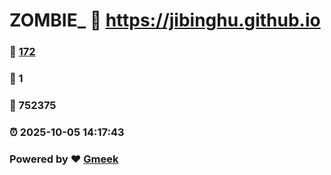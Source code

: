 # ZOMBIE_ :link: https://jibinghu.github.io 
### :page_facing_up: [172](https://jibinghu.github.io/tag.html) 
### :speech_balloon: 1 
### :hibiscus: 752375 
### :alarm_clock: 2025-10-05 14:17:43 
### Powered by :heart: [Gmeek](https://github.com/Meekdai/Gmeek)
